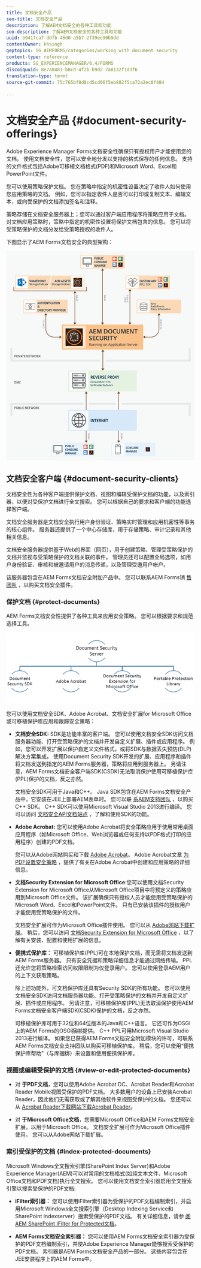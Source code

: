```yaml
---
title: 文档安全产品
seo-title: 文档安全产品
description: 了解AEM文档安全的各种工具和功能
seo-description: 了解AEM文档安全的各种工具和功能
uuid: b9417ca7-ddfb-46d0-a5b7-2f39ee90b9dd
contentOwner: khsingh
geptopics: SG_AEMFORMS/categories/working_with_document_security
content-type: reference
products: SG_EXPERIENCEMANAGER/6.4/FORMS
discoiquuid: 8e7a8481-b8cd-4f2b-b9d2-7a8132f1d3f6
translation-type: tm+mt
source-git-commit: 75c765bf8d8cd5cd06f5eb882f5ca72a2ec8f484

---
```



# 文档安全产品 {#document-security-offerings}

Adobe Experience Manager Forms文档安全性确保只有授权用户才能使用您的文档。 使用文档安全性，您可以安全地分发以支持的格式保存的任何信息。 支持的文件格式包括Adobe可移植文档格式(PDF)和Microsoft Word、Excel和PowerPoint文件。

您可以使用策略保护文档。 您在策略中指定的机密性设置决定了收件人如何使用您应用策略的文档。 例如，您可以指定收件人是否可以打印或复制文本、编辑文本，或向受保护的文档添加签名和注释。

策略存储在文档安全服务器上；您可以通过客户端应用程序将策略应用于文档。 对文档应用策略时，策略中指定的机密性设置将保护文档包含的信息。 您可以将受策略保护的文档分发给受策略授权的收件人。

下图显示了AEM Forms文档安全的典型架构：

![文档安全性——建议的架构](do-not-localize/document_security_architecture.png)

## 文档安全客户端 {#document-security-clients}

文档安全性为各种客户端提供保护文档、视图和编辑受保护文档的功能，以及索引器，以便对受保护文档进行全文搜索。 您可以根据自己的要求和客户端的功能选择客户端。

文档安全服务器是文档安全执行用户身份验证、策略实时管理和应用机密性等事务的核心组件。 服务器还提供了一个中心存储库，用于存储策略、审计记录和其他相关信息。

文档安全服务器提供基于Web的界面（网页），用于创建策略、管理受策略保护的文档并监视与受策略保护的文档关联的事件。 管理员还可以配置全局选项，如用户身份验证、审核和被邀请用户的消息传递，以及管理受邀用户帐户。

该服务器包含在AEM Forms文档安全附加产品中。 您可以联系AEM Forms销 [售团队](https://www.adobe.com/products/request-consultation/marketing-cloud.html?s_osc=70114000002JNwKAAW&amp;s_iid=70114000002JHs3AAG) ，以购买文档安全插件。

### 保护文档 {#protect-documents}

AEM Forms文档安全性提供了各种工具来应用安全策略。 您可以根据要求和规范选择工具。

![文档安全产品](assets/document-security-offerings.png)

您可以使用文档安全SDK、Adobe Acrobat、文档安全扩展for Microsoft Office或可移植保护库应用和跟踪安全策略：

* **文档安全SDK:** SDK是功能丰富的客户端。 您可以使用文档安全SDK访问文档服务器功能、打开受策略保护的文档并开发自定义扩展、插件或应用程序。 例如，您可以开发扩展以保护自定义文件格式，或将SDK与数据丢失预防(DLP)解决方案集成。 使用Document Security SDK开发的扩展、应用程序和插件将文档发送到指定的AEM Forms服务器，策略将应用到服务器上。 另请注意，AEM Forms文档安全客户端SDK(CSDK)无法取消保护使用可移植保护库(PPL)保护的文档，反之亦然。

   文档安全SDK可用于Java和C++。 Java SDK包含在AEM Forms文档安全产品中，它安装在JEE上部署AEM表单时。 您可以联 [系AEM支持团队](https://helpx.adobe.com/cn/marketing-cloud/contact-support.html) ，以购买C++ SDK。 C++ SDK可以使用Microsoft Visual Studio 2013进行编译。 您可以访问 [文档安全API文档站点](https://help.adobe.com/en_US/livecycle/11.0/Services/WS92d06802c76abadb76c48dfe12dbeb3e281-7ff0.2.html) ，了解和使用SDK的功能。

* **Adobe Acrobat:** 您可以使用Adobe Acrobat将安全策略应用于使用常用桌面应用程序（如Microsoft Office、Web浏览器或任何支持以PDF格式打印的应用程序）创建的PDF文档。

   您可以从Adobe网站购买和下载 [Adobe Acrobat](https://acrobat.adobe.com/us/en/free-trial-download.html)。 Adobe Acrobat文章 [为PDF设置安全策略](https://helpx.adobe.com/acrobat/using/setting-security-policies-pdfs.html) ，提供了有关在Adobe Acrobat中创建和应用策略的详细信息。

* **文档Security Extension for Microsoft Office**:您可以使用文档Security Extension for Microsoft Office从Microsoft Office项目中将预定义的策略应用到Microsoft Office文件。 该扩展确保只有授权人员才能使用受策略保护的Microsoft Word、Excel和PowerPoint文件。 只有已安装该插件的授权用户才能使用受策略保护的文件。

   文档安全扩展可作为Microsoft Office插件使用。 您可以从 [Adobe网站下载扩展](https://helpx.adobe.com/aem-forms/aem-document-security/download-installer.html)。 稍后，您可以访问 [文档Security Extension for Microsoft Office](https://helpx.adobe.com/aem-forms/aem-document-security/aem-document-security-extension-help.html) ，以了解有关安装、配置和使用扩展的信息。

* **便携式保护库：** 可移植保护库(PPL)可在本地保护文档，而无需将文档发送到AEM Forms服务器。 只有安全凭据和策略详细信息才能通过网络传输。 PPL还允许您将策略检索访问权限限制为仅登录用户。 您可以使用登录AEM用户的上下文获取策略。

   除上述功能外，可文档保护库还具有Security SDK的所有功能。 您可以使用文档安全SDK访问文档服务器功能、打开受策略保护的文档并开发自定义扩展、插件或应用程序。 另请注意，可移植保护库(PPL)无法取消保护使用AEM Forms文档安全客户端SDK(CSDK)保护的文档，反之亦然。

   可移植保护库可用于32位和64位版本的Java和C++语言。 它还可作为OSGi上的AEM Forms的OSGi捆绑提供。 C++ PPL可用Microsoft Visual Studio 2013进行编译。 如果您已获得AEM Forms文档安全附加模块的许可，可联系 [](https://helpx.adobe.com/cn/marketing-cloud/contact-support.html) AEM Forms文档安全支持团队以购买可移植保护库。 稍后，您可以使用“便携保护库帮助”（与库捆绑）来设置和使用便携保护库。

### 视图或编辑受保护的文档 {#view-or-edit-protected-documents}

* 对 **于PDF文档**，您可以使用Adobe Acrobat DC、Acrobat Reader和Acrobat Reader Mobile视图受保护的PDF文档。 大多数用户的设备上已安装Acrobat Reader，因此他们无需获取或了解其他软件来视图受保护的文档。 您还可以从 [Acrobat Reader下载网站下载Acrobat Reader](https://get.adobe.com/reader/)。

* 对 **于Microsoft Office文档**，您需要Microsoft Office和AEM Forms文档安全扩展，以用于Microsoft Office。 文档安全扩展可作为Microsoft Office插件使用。 您可以从Adobe网站下载扩展。

### 索引受保护的文档 {#index-protected-documents}

Microsoft Windows全文搜索引擎(SharePoint Index Server)和Adobe Experience Manager(AEM)可以对常用的文档格式(如纯文本文件、Microsoft Office文档和PDF文档)执行全文搜索。 您可以使用文档安全索引器启用全文搜索引擎以搜索受保护的PDF文档:

* **iFilter索引器：** 您可以使用iFilter索引器为受保护的PDF文档编制索引，并启用Microsoft Windows全文搜索引擎（Desktop Indexing Service和SharePoint Indexserver）搜索受保护的PDF文档。 有关详细信息，请参 [阅AEM SharePoint IFilter for Protected文档](assets/sharepoint-ifilter-doc-security.pdf)。

* **AEM Forms文档安全索引器：** 您可以使用AEM Forms文档安全索引器为受保护的PDF文档编制索引，并使Adobe Experience Manager能够搜索受保护的PDF文档。 索引器是AEM Forms文档安全产品的一部分。 这些内容包含在JEE安装程序上的AEM Forms中。

